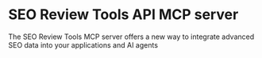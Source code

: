 # SEO Review Tools API MCP server
The SEO Review Tools MCP server offers a new way to integrate advanced SEO data into your applications and AI agents
